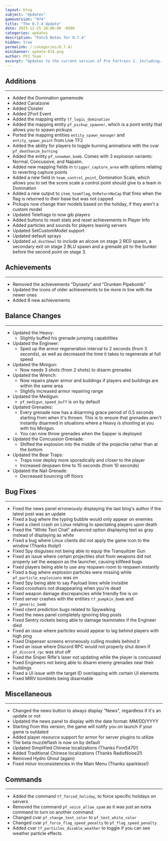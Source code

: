 ```yaml
---
layout: blog
subject: "Updates"
gameversion: "074"
title: "The 0.7.4 Update"
date: 2025-12-25 20:00:00 -0500
categories: updates
description: "Patch Notes for 0.7.4"
hidden: true
permalink: /:categories/0.7.4/
minibanner: update-074.png
author: PF2 Team
excerpt: "Updates to the current version of Pre Fortress 2. Including..."
---
```


## Additions
---
- Added the Domination gamemode
- Added Canalzone
- Added Cloister
- Added 2Fort Event
- Added the mapping entity ``tf_logic_domination``
- Added the mapping entity ``pf_pickup_spawner``, which is a point entity that allows you to spawn pickups
- Ported the mapping entities ``entity_spawn_manager`` and ``entity_spawn_point`` from Live TF2
- Added the ability for players to toggle burning animations with the cvar ``pf_deathanim_burning``
- Added the entity ``pf_snowman_bomb``. Comes with 3 explosion variants: Normal, Concussive, and Napalm.
- Added new mapping fields in ``trigger_capture_area`` with options relating to reverting capture points
- Added a new field in ``team_control_point``, Domination Scale, which allows you to set the score scale a control point should give to a team in Domination 
- Added a new output to ``item_teamflag``, ``OnReturnNoCap`` that fires when the flag is returned to their base but was not capped 
- Pickups now change their models based on the holiday, if they aren't a custom model
- Updated Telefrags to now gib players
- Added buttons to reset stats and reset achievements in Player Info
- Added particles and sounds for players leaving servers
- Updated SetCustomModel support
- Updated default sprays
- Updated `ad_dustbowl` to include an alcove on stage 2 RED spawn, a secondary exit on stage 2 BLU spawn and a grenade pit to the bunker before the second point on stage 3. 

## Achievements
---
- Removed the achievements "Dynasty" and "Drunken Pipebomb"
- Updated the icons of older achievements to be more in line with the newer ones
- Added 8 new achievements

## Balance Changes
---
- Updated the Heavy:
	- Slightly buffed his grenade jumping capabilities
- Updated the Engineer:
	- Sped up the armor regeneration interval to 2 seconds (from 3 seconds), as well as decreased the time it takes to regenerate at full speed
- Updated the Minigun:
	- Now needs 3 shots (from 2 shots) to disarm grenades
- Updated the Wrench:
	- Now repairs player armor and buildings if players and buildings are within the same area
	- Slightly increased armor repairing range
- Updated the Medigun:
	- ``pf_medigun_speed_buff`` is on by default
- Updated Grenades: 
	- Every grenade now has a disarming grace period of 0.5 seconds starting from when it's thrown. This is to ensure that grenades aren't instantly disarmed in situations where a Heavy is shooting at you with his Minigun.
	- You can now throw grenades when the Sapper is deployed
- Updated the Concussion Grenade:
	- Shifted the explosion into the middle of the projectile rather than at the bottom
- Updated the Bear Traps:
	- Traps now deploy more sporadically and closer to the player 
	- Increased despawn time to 15 seconds (from 10 seconds)
- Updated the Nail Grenade:
	- Decreased bouncing off floors

## Bug Fixes
---
- Fixed the news panel erroneously displaying the last blog's author if the latest post was an update
- Fixed a bug where the typing bubble would only appear on enemies
- Fixed a client crash on Linux relating to spectating players upon death
- Fixed the "White Text Chat" advanced option displaying text as gray instead of displaying as white
- Fixed a bug where Linux clients did not apply the game icon to the window (Thanks tholp!)
- Fixed Spy disguises not being able to equip the Tranquilizer Gun
- Fixed an issue where certain projectiles shot from weapons did not properly set the weapon as the launcher, causing killfeed bugs
- Fixed players being able to use any respawn room to respawn instantly
- Fixed a bug where explosion particles were missing while ``pf_particle_explosions`` was on
- Fixed Spy being able to say Payload lines while invisible
- Fixed crosshairs not disappearing when you're dead
- Fixed weapon damage discrepancies while friendly fire is on
- Fixed server crashes with the entities ``tf_pumpkin_bomb`` and ``tf_generic_bomb``
- Fixed client prediction bugs related to Spywalking
- Fixed the news panel completely ignoring blog posts
- Fixed Sentry rockets being able to damage teammates if the Engineer died
- Fixed an issue where particles would appear to lag behind players with high ping
- Fixed Dispenser screens erroneously culling models behind it
- Fixed an issue where Discord RPC would not properly shut down if ``pf_discord_rpc`` was shut off
- Fixed the Sniper Rifle's laser not updating while the player is concussed
- Fixed Engineers not being able to disarm enemy grenades near their buildings
- Fixed a UI issue with the target ID overlapping with certain UI elements
- Fixed MIRV bomblets being disarmable

## Miscellaneous
---
- Changed the news button to always display "News", regardless if it's an update or not
- Updated the news panel to display with the date format: MM/DD/YYYY
- Starting from this version, the game will notify you on launch if your game is outdated
- Added player resource support for armor for server plugins to utilize
- The beta muzzleflash is now on by default
- Updated Simplified Chinese localizations (Thanks Finn5470!)
- Added Traditional Chinese localizations (Thanks RadioNoise2!)
- Removed Hydro Ghoul (again)
- Fixed minor inconsistencies in the Main Menu (Thanks sparkless!)

## Commands
---
- Added the command ``tf_forced_holiday``, to force specific holidays on servers
- Removed the command ``pf_voice_allow_spam`` as it was just an extra command to turn on another command
- Changed cvar ``pf_change_text_color`` to ``pf_text_white_color`` 
- Changed cvar ``pf_force_flag_speed_penalty`` to ``pf_flag_speed_penalty``
- Added cvar ``tf_particles_disable_weather`` to toggle if you can see weather particle effects

